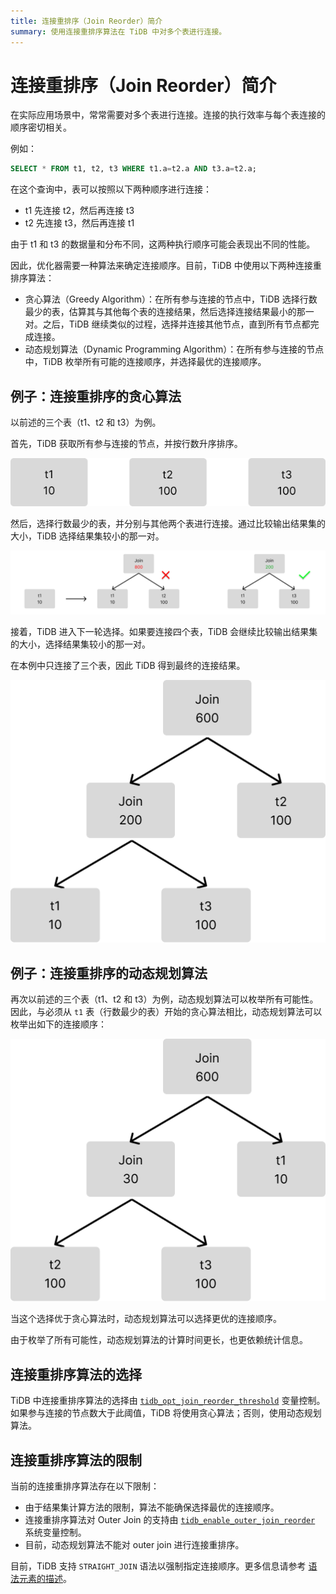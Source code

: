 ```yaml
---
title: 连接重排序（Join Reorder）简介
summary: 使用连接重排序算法在 TiDB 中对多个表进行连接。
---
```


# 连接重排序（Join Reorder）简介

在实际应用场景中，常常需要对多个表进行连接。连接的执行效率与每个表连接的顺序密切相关。

例如：


```sql
SELECT * FROM t1, t2, t3 WHERE t1.a=t2.a AND t3.a=t2.a;
```

在这个查询中，表可以按照以下两种顺序进行连接：

- t1 先连接 t2，然后再连接 t3
- t2 先连接 t3，然后再连接 t1

由于 t1 和 t3 的数据量和分布不同，这两种执行顺序可能会表现出不同的性能。

因此，优化器需要一种算法来确定连接顺序。目前，TiDB 中使用以下两种连接重排序算法：

- 贪心算法（Greedy Algorithm）：在所有参与连接的节点中，TiDB 选择行数最少的表，估算其与其他每个表的连接结果，然后选择连接结果最小的那一对。之后，TiDB 继续类似的过程，选择并连接其他节点，直到所有节点都完成连接。
- 动态规划算法（Dynamic Programming Algorithm）：在所有参与连接的节点中，TiDB 枚举所有可能的连接顺序，并选择最优的连接顺序。

## 例子：连接重排序的贪心算法

以前述的三个表（t1、t2 和 t3）为例。

首先，TiDB 获取所有参与连接的节点，并按行数升序排序。

![join-reorder-1](/media/join-reorder-1.png)

然后，选择行数最少的表，并分别与其他两个表进行连接。通过比较输出结果集的大小，TiDB 选择结果集较小的那一对。

![join-reorder-2](/media/join-reorder-2.png)

接着，TiDB 进入下一轮选择。如果要连接四个表，TiDB 会继续比较输出结果集的大小，选择结果集较小的那一对。

在本例中只连接了三个表，因此 TiDB 得到最终的连接结果。

![join-reorder-3](/media/join-reorder-3.png)

## 例子：连接重排序的动态规划算法

再次以前述的三个表（t1、t2 和 t3）为例，动态规划算法可以枚举所有可能性。因此，与必须从 `t1` 表（行数最少的表）开始的贪心算法相比，动态规划算法可以枚举出如下的连接顺序：

![join-reorder-4](/media/join-reorder-4.png)

当这个选择优于贪心算法时，动态规划算法可以选择更优的连接顺序。

由于枚举了所有可能性，动态规划算法的计算时间更长，也更依赖统计信息。

## 连接重排序算法的选择

TiDB 中连接重排序算法的选择由 [`tidb_opt_join_reorder_threshold`](/system-variables.md#tidb_opt_join_reorder_threshold) 变量控制。如果参与连接的节点数大于此阈值，TiDB 将使用贪心算法；否则，使用动态规划算法。

## 连接重排序算法的限制

当前的连接重排序算法存在以下限制：

- 由于结果集计算方法的限制，算法不能确保选择最优的连接顺序。
- 连接重排序算法对 Outer Join 的支持由 [`tidb_enable_outer_join_reorder`](/system-variables.md#tidb_enable_outer_join_reorder-new-in-v610) 系统变量控制。
- 目前，动态规划算法不能对 outer join 进行连接重排序。

目前，TiDB 支持 `STRAIGHT_JOIN` 语法以强制指定连接顺序。更多信息请参考 [语法元素的描述](/sql-statements/sql-statement-select.md#description-of-the-syntax-elements)。